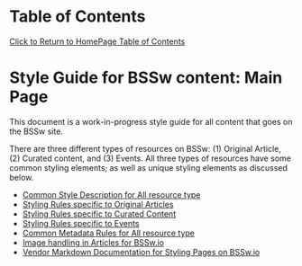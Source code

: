 
Table of Contents
===============================
[Click to Return to HomePage Table of Contents](../../README.md)

# Style Guide for BSSw content: Main Page

This document is a work-in-progress style guide for all content that goes on the BSSw site. 

There are three different types of resources on BSSw: (1) Original
Article, (2) Curated content, and (3) Events. All three types of
resources have some common styling elements; as well as unique
styling elements as discussed below.

* [Common Style Description for All resource type](ContentStyleGuide/CommonLayout.md)
* [Styling Rules specific to Original Articles](ContentStyleGuide/StylingOriginalArticle.md)
* [Styling Rules specific to Curated Content](ContentStyleGuide/StylingCuratedContent.md)
* [Styling Rules specific to  Events](ContentStyleGuide/StylingEvents.md)
* [Common Metadata Rules for All resource type](ContentStyleGuide/Metadata.md)
* [Image handling in Articles for BSSw.io]()
* [Vendor Markdown Documentation for Styling Pages on BSSw.io]()

